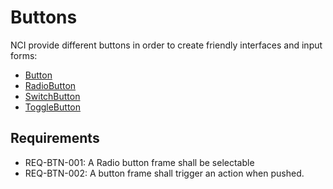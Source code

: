 # Buttons

NCI provide different buttons in order to create friendly interfaces and input forms:

* [Button](buttons/button)
* [RadioButton](buttons/radiobutton)
* [SwitchButton](buttons/switchbutton)
* [ToggleButton](buttons/togglebutton)

## Requirements

* REQ-BTN-001: A Radio button frame shall be selectable
* REQ-BTN-002: A button frame shall trigger an action when pushed.